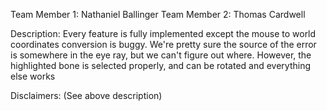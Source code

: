 Team Member 1: Nathaniel Ballinger
Team Member 2: Thomas Cardwell

Description:
Every feature is fully implemented except the mouse to world coordinates conversion is buggy.
We're pretty sure the source of the error is somewhere in the eye ray, but we can't figure out where.
However, the highlighted bone is selected properly, and can be rotated and everything else works

Disclaimers:
(See above description)
